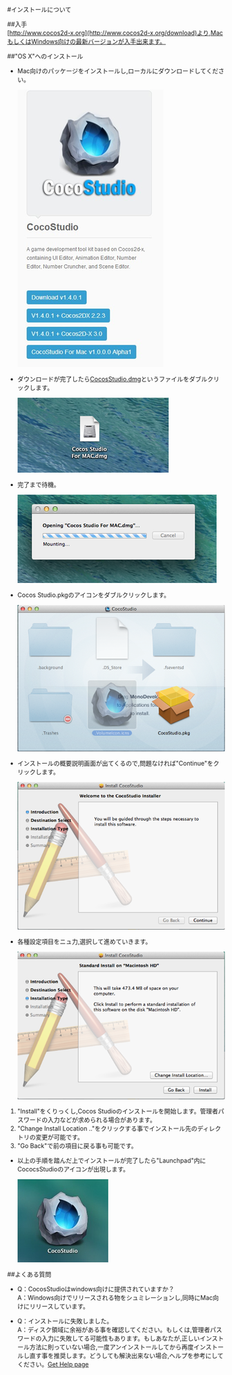 #インストールについて

##入手  
[http://www.cocos2d-x.org](http://www.cocos2d-x.org/download)より,MacもしくはWindows向けの最新バージョンが入手出来ます。

##"OS X"へのインストール

- Mac向けのパッケージをインストールし,ローカルにダウンロードしてください。

  ![](./res/1.png) 

- ダウンロードが完了したら[CocosStudio.dmg]()というファイルをダブルクリックします。

  ![](./res/2.png) 

- 完了まで待機。

  ![](./res/3.png) 

- Cocos Studio.pkgのアイコンをダブルクリックします。   

  ![](./res/4.png) 

- インストールの概要説明画面が出てくるので,問題なければ"Continue"をクリックします。   

  ![](./res/5.png) 

- 各種設定項目をニュ力,選択して進めていきます。

  ![](./res/6.png) 

1. "Install"をくりっくし,Cocos Studioのインストールを開始します。管理者パスワードの入力などが求められる場合があります。
2. "Change Install Location .."をクリックする事でインストール先のディレクトリの変更が可能です。
3. "Go Back"で前の項目に戻る事も可能です。
   
- 以上の手順を踏んだ上でインストールが完了したら"Launchpad"内にCococsStudioのアイコンが出現します。

  ![](./res/7.png) 

##よくある質問
- Q：CocosStudioはwindows向けに提供されていますか？   
	A：Windows向けでリリースされる物をシュミレーションし,同時にMac向けにリリースしています。

- Q：インストールに失敗しました。    
   A：ディスク領域に余裕がある事を確認してください。もしくは,管理者パスワードの入力に失敗してる可能性もあります。もしあなたが,正しいインストール方法に則っていない場合,一度アンインストールしてから再度インストールし直す事を推奨します。どうしても解決出来ない場合,ヘルプを参考にしてください。[Get Help page](../../contact_support/zh.md)
